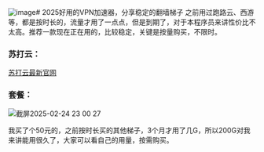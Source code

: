 ![image](https://github.com/user-attachments/assets/7983597d-3d70-4b18-9871-85a7ab1bdde9)# 2025好用的VPN加速器，分享稳定的翻墙梯子
之前用过跑路云、西游等，都是按时长的，流量才用了一点点，但是到期了，对于本程序员来讲性价比不太高。推荐一款现在正在用的，比较稳定，关键是按量购买，不限时。

### 苏打云：
[苏打云最新官网](https://l90x.soda07.cc/register?code=jp45SI0Q)
### 套餐：
![截屏2025-02-24 23 00 27](https://github.com/user-attachments/assets/273ae7fd-1e07-4e6f-b15a-7f0405910ed8)

我买了个50元的，之前按时长买的其他梯子，3个月才用了几G，所以200G对我来讲能用很久了，大家可以看自己的用量，按需购买。
